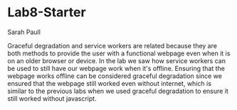 # Lab8-Starter

Sarah Paull

Graceful degradation and service workers are related because they are both methods to provide the user with a functional webpage even when it is on an older browser or device. In the lab we saw how service workers can be used to still have our webpage work when it's offline. Ensuring that the webpage works offline can be considered graceful degradation since we ensured that the webpage still worked even without internet, which is similar to the previous labs when we used graceful degradation to ensure it still worked without javascript. 
